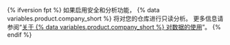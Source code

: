 {% ifversion fpt %}
如果启用安全和分析功能，
{% data variables.product.company_short %} 将对您的仓库进行只读分析。 更多信息请参阅“[关于 {% data variables.product.company_short %} 对数据的使用](/github/understanding-how-github-uses-and-protects-your-data/about-githubs-use-of-your-data)”。
{% endif %}
